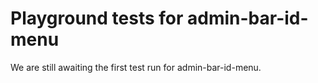 # Playground tests for admin-bar-id-menu
We are still awaiting the first test run for admin-bar-id-menu.
